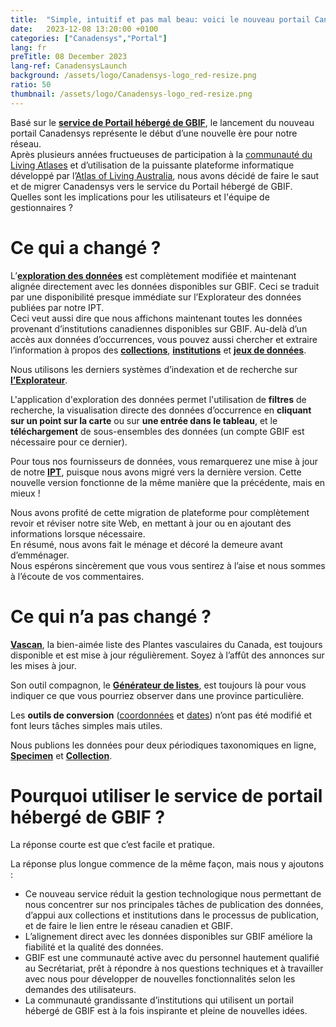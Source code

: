 ```yaml
---
title:  "Simple, intuitif et pas mal beau: voici le nouveau portail Canadensys !"
date:   2023-12-08 13:20:00 +0100
categories: ["Canadensys","Portal"]
lang: fr
preTitle: 08 December 2023
lang-ref: CanadensysLaunch
background: /assets/logo/Canadensys-logo_red-resize.png
ratio: 50
thumbnail: /assets/logo/Canadensys-logo_red-resize.png
---
```


Basé sur le [**service de Portail hébergé de GBIF**](https://www.gbif.org/hosted-portals), le lancement du nouveau portail Canadensys représente le début d’une nouvelle ère pour notre réseau.  
Après plusieurs années fructueuses de participation à la [communauté du Living Atlases](https://living-atlases.gbif.org/) et d’utilisation de la puissante plateforme informatique développé par l’[Atlas of Living Australia](https://www.ala.org.au/), nous avons décidé de faire le saut et de migrer Canadensys vers le service du Portail hébergé de GBIF.  
Quelles sont les implications pour les utilisateurs et l'équipe de gestionnaires ?   

# Ce qui a changé ?

L’[**exploration des données**](/fr/occurrence/search) est complètement modifiée et maintenant alignée directement avec les données disponibles sur GBIF. Ceci se traduit par une disponibilité presque immédiate sur l’Explorateur des données publiées par notre IPT.  
Ceci veut aussi dire que nous affichons maintenant toutes les données provenant d’institutions canadiennes disponibles sur GBIF. Au-delà d’un accès aux données d’occurrences, vous pouvez aussi chercher et extraire l’information à propos des [**collections**](/fr/collection/search), [**institutions**](/fr/institution/search) et [**jeux de données**](/fr/dataset/search). 

Nous utilisons les derniers systèmes d’indexation et de recherche sur [**l’Explorateur**](/fr/occurrence/search). 

L'application d'exploration des données permet l'utilisation de **filtres** de recherche, la visualisation directe des données d’occurrence en **cliquant sur un point sur la carte** ou sur **une entrée dans le tableau**, et le **téléchargement** de sous-ensembles des données (un compte GBIF est nécessaire pour ce dernier).  

Pour tous nos fournisseurs de données, vous remarquerez une mise à jour de notre [**IPT**](https://data.canadensys.net/ipt/), puisque nous avons migré vers la dernière version. Cette nouvelle version fonctionne de la même manière que la précédente, mais en mieux !  
 
Nous avons profité de cette migration de plateforme pour complètement revoir et réviser notre site Web, en mettant à jour ou en ajoutant des informations lorsque nécessaire.  
En résumé, nous avons fait le ménage et décoré la demeure avant d’emménager.  
Nous espérons sincèrement que vous vous sentirez à l’aise et nous sommes à l’écoute de vos commentaires.  

# Ce qui n’a pas changé ?

[**Vascan**](https://data.canadensys.net/vascan/), la bien-aimée liste des Plantes vasculaires du Canada, est toujours disponible et est mise à jour régulièrement. Soyez à l’affût des annonces sur les mises à jour.  

Son outil compagnon, le [**Générateur de listes**](https://data.canadensys.net/vascan/checklist), est toujours là pour vous indiquer ce que vous pourriez observer dans une province particulière.  

Les **outils de conversion** ([coordonnées](https://data.canadensys.net/tools/coordinates) et [dates](https://data.canadensys.net/tools/dates)) n’ont pas été modifié et font leurs tâches simples mais utiles.

Nous publions les données pour deux périodiques taxonomiques en ligne, [**Specimen**](https://data.canadensys.net/micropublications) et [**Collection**](https://data.canadensys.net/micropublications).

# Pourquoi utiliser le service de portail hébergé de GBIF ?

La réponse courte est que c’est facile et pratique.  

La réponse plus longue commence de la même façon, mais nous y ajoutons :
- Ce nouveau service réduit la gestion technologique nous permettant de nous concentrer sur nos principales tâches de publication des données, d’appui aux collections et institutions dans le processus de publication, et de faire le lien entre le réseau canadien et GBIF.
- L’alignement direct avec les données disponibles sur GBIF améliore la fiabilité et la qualité des données.
- GBIF est une communauté active avec du personnel hautement qualifié au Secrétariat, prêt à répondre à nos questions techniques et à travailler avec nous pour développer de nouvelles fonctionnalités selon les demandes des utilisateurs.   
- La communauté grandissante d’institutions qui utilisent un portail hébergé de GBIF est à la fois inspirante et pleine de nouvelles idées. 

